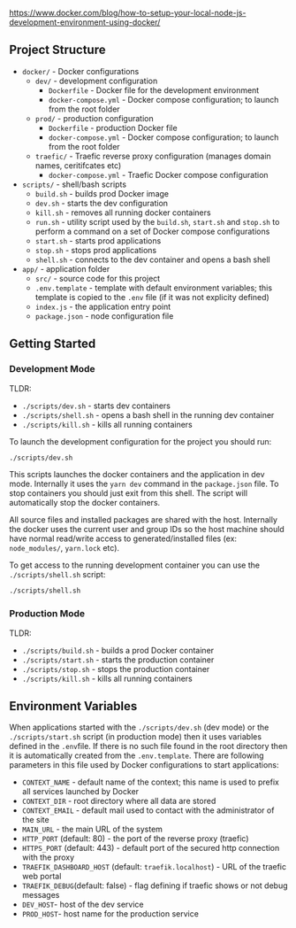 https://www.docker.com/blog/how-to-setup-your-local-node-js-development-environment-using-docker/

## Project Structure

* `docker/` - Docker configurations
  * `dev/` - development configuration
    * `Dockerfile` - Docker file for the development environment
    * `docker-compose.yml` - Docker compose configuration; to launch from the root folder
  * `prod/` - production configuration
    * `Dockerfile` - production Docker file
    * `docker-compose.yml` - Docker compose configuration; to launch from the root folder
  * `traefic/` - Traefic reverse proxy configuration (manages domain names, ceritifcates etc)
    * `docker-compose.yml` - Traefic Docker compose configuration
* `scripts/` - shell/bash scripts 
  * `build.sh` - builds prod Docker image
  * `dev.sh` - starts the dev configuration
  * `kill.sh` - removes all running docker containers 
  * `run.sh` - utility script used by the `build.sh`, `start.sh` and `stop.sh`
     to perform a command on a set of Docker compose configurations
  * `start.sh` - starts prod applications 
  * `stop.sh` - stops prod applications
  * `shell.sh` - connects to the dev container and opens a bash shell 
* `app/` - application folder
  * `src/` - source code for this project
  * `.env.template` - template with default environment variables; this template is copied to the `.env` file
    (if it was not explicity defined)
  * `index.js` - the application entry point
  * `package.json` - node configuration file

## Getting Started

### Development Mode

TLDR:
* `./scripts/dev.sh` - starts dev containers
* `./scripts/shell.sh` - opens a bash shell in the running dev container
* `./scripts/kill.sh` - kills all running containers

To launch the development configuration for the project you should run:
```sh
./scripts/dev.sh
```

This scripts launches the docker containers and the application in dev mode.
Internally it uses the `yarn dev` command in the `package.json` file.
To stop containers you should just exit from this shell. The script will automatically stop the docker containers.

All source files and installed packages are shared with the host.
Internally the docker uses the current user and group IDs so the host machine should have normal read/write access to 
generated/installed files (ex: `node_modules/`, `yarn.lock` etc).


To get access to the running development container you can use the `./scripts/shell.sh` script: 
```sh
./scripts/shell.sh
```

### Production Mode

TLDR:
* `./scripts/build.sh` - builds a prod Docker container
* `./scripts/start.sh` - starts the production container
* `./scripts/stop.sh` - stops the production container
* `./scripts/kill.sh` - kills all running containers


## Environment Variables

When applications started with the `./scripts/dev.sh` (dev mode) or the `./scripts/start.sh` script (in production mode)
then it uses variables defined in the `.env`file.
If there is no such file found in the root directory then it is automatically created from the `.env.template`. 
There are following parameters in this file used by Docker configurations to start applications:

* `CONTEXT_NAME` - default name of the context; this name is used to prefix all services launched by Docker
* `CONTEXT_DIR` - root directory where all data are stored
* `CONTEXT_EMAIL` - default mail used to contact with the administrator of the site
* `MAIN_URL` - the  main URL of the system
* `HTTP_PORT` (default: 80) - the port of the reverse proxy (traefic)
* `HTTPS_PORT` (default: 443) - default port of the secured http connection with the proxy 
* `TRAEFIK_DASHBOARD_HOST` (default: `traefik.localhost`) - URL of the traefic web portal
* `TRAEFIK_DEBUG`(default: false) - flag defining if traefic shows or not debug messages
* `DEV_HOST`- host of the dev service 
* `PROD_HOST`- host name for the production service
